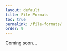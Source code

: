 ```yaml
---
layout: default
title: File Formats
toc: true
permalink: /file-formats/
order: 9
---
```


Coming soon...